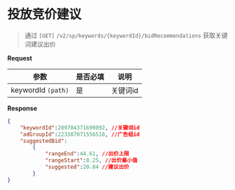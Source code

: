 # 投放竞价建议

> 通过  `[GET]` `/v2/sp/keywords/{keywordId}/bidRecommendations` 获取关键词建议出价



**Request**

| 参数               | 是否必填 | 说明     |
| ------------------ | -------- | -------- |
| keywordId `(path)` | 是       | 关键词id |



**Response**

```json
{
    "keywordId":209704371699892, //关键词id
    "adGroupId":223387071556518, //广告组id
    "suggestedBid": 
    	{
            "rangeEnd":44.61, //出价上限
            "rangeStart":8.25, //出价最小值
            "suggested":20.84 //建议出价
        }
}
```

